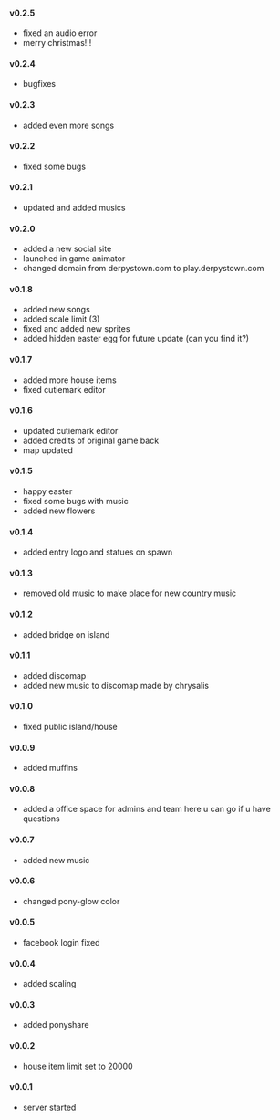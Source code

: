 #### v0.2.5
- fixed an audio error
- merry christmas!!!

#### v0.2.4
- bugfixes

#### v0.2.3
- added even more songs

#### v0.2.2
- fixed some bugs

#### v0.2.1
- updated and added musics

#### v0.2.0
- added a new social site
- launched in game animator
- changed domain from derpystown.com to play.derpystown.com

#### v0.1.8
- added new songs
- added scale limit (3)
- fixed and added new sprites
- added hidden easter egg for future update (can you find it?)

#### v0.1.7
- added more house items
- fixed cutiemark editor

#### v0.1.6
- updated cutiemark editor
- added credits of original game back
- map updated

#### v0.1.5
- happy easter
- fixed some bugs with music
- added new flowers

#### v0.1.4
- added entry logo and statues on spawn

#### v0.1.3
- removed old music to make place for new country music

#### v0.1.2
- added bridge on island

#### v0.1.1
- added discomap
- added new music to discomap made by chrysalis

#### v0.1.0
- fixed public island/house

#### v0.0.9
- added muffins

#### v0.0.8
- added a office space for admins and team
here u can go if u have questions

#### v0.0.7
- added new music

#### v0.0.6
- changed pony-glow color

#### v0.0.5
- facebook login fixed

#### v0.0.4
- added scaling

#### v0.0.3
- added ponyshare

#### v0.0.2
- house item limit set to 20000

#### v0.0.1
- server started

